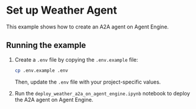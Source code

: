 # Set up Weather Agent

This example shows how to create an A2A agent on Agent Engine.

## Running the example

1. Create a `.env` file by copying the `.env.example` file:
   ```bash
   cp .env.example .env
   ```
   Then, update the `.env` file with your project-specific values.

2. Run the `deploy_weather_a2a_on_agent_engine.ipynb` notebook to deploy the A2A agent on Agent Engine.